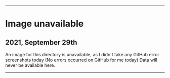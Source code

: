 
***

# Image unavailable

## 2021, September 29th

An image for this directory is unavailable, as I didn't take any GitHub error screenshots today (No errors occurred on GitHub for me today) Data will never be available here.

***
